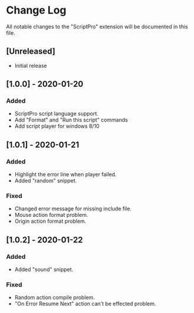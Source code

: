 # Change Log

All notable changes to the "ScriptPro" extension will be documented in this file.

## [Unreleased]

- Initial release

## [1.0.0] - 2020-01-20
### Added
- ScriptPro script language support.
- Add "Format" and "Run this script" commands
- Add script player for windows 8/10

## [1.0.1] - 2020-01-21
### Added
- Highlight the error line when player failed.
- Added "random" snippet.
### Fixed
- Changed error message for missing include file.
- Mouse action format problem.
- Origin action format problem.

## [1.0.2] - 2020-01-22
### Added
- Added "sound" snippet.
### Fixed
- Random action compile problem.
- "On Error Resume Next" action can't be effected problem.
